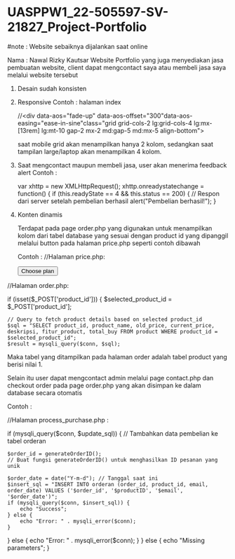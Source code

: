 # UASPPW1_22-505597-SV-21827_Project-Portfolio
#note : Website sebaiknya dijalankan saat online

Nama : Nawal Rizky Kautsar
Website Portfolio yang juga menyediakan jasa pembuatan website, client dapat mengcontact saya atau membeli jasa saya melalui website tersebut

1. Desain sudah konsisten
2. Responsive
   Contoh :
   halaman index
   
   //<div data-aos="fade-up" data-aos-offset="300"data-aos-easing="ease-in-sine"class="grid grid-cols-2 lg:grid-cols-4 lg:mx-[13rem] lg:mt-10 gap-2 mx-2 md:gap-5 md:mx-5 align-bottom">
   
   saat mobile grid akan menampilkan hanya 2 kolom, sedangkan saat tampilan large/laptop akan menampilkan 4 kolom.
4. Saat mengcontact maupun membeli jasa, user akan menerima feedback alert
   Contoh :
   
   var xhttp = new XMLHttpRequest();
        xhttp.onreadystatechange = function() {
            if (this.readyState == 4 && this.status == 200) {
                // Respon dari server setelah pembelian berhasil
                alert("Pembelian berhasil!");
            }
  
6. Konten dinamis
   
   Terdapat pada page order.php yang digunakan untuk menampilkan kolom dari tabel database yang sesuai dengan product id yang dipanggil melalui button pada halaman price.php seperti contoh dibawah
   
   Contoh :
  //Halaman price.php:
   <form action="order.php" method="POST">
    <input type="hidden" name="product_id" value="1">
           <input value="Choose plan" type="submit" class="text-neutral-900 bg-gradient-to-r from-[#04E762] to-[#89FC00] focus:ring-4 
               focus:outline-none font-medium rounded-lg text-sm px-5 py-2.5 inline-flex justify-center w-full text-center" >
           </form>
  
  //Halaman order.php:
  
  if (isset($_POST['product_id'])) {
    $selected_product_id = $_POST['product_id'];

    // Query to fetch product details based on selected product_id
    $sql = "SELECT product_id, product_name, old_price, current_price, deskripsi, fitur_product, total_buy FROM product WHERE product_id = $selected_product_id";
    $result = mysqli_query($conn, $sql);
  
  Maka tabel yang ditampilkan pada halaman order adalah tabel product yang berisi nilai 1.
  
  Selain itu user dapat mengcontact admin melalui page contact.php dan checkout order pada page order.php yang akan disimpan ke dalam database secara otomatis 
  
  Contoh :
  
  //Halaman process_purchase.php :
  
  if (mysqli_query($conn, $update_sql)) {
    // Tambahkan data pembelian ke tabel orderan
    
    $order_id = generateOrderID();
    // Buat fungsi generateOrderID() untuk menghasilkan ID pesanan yang unik
    
    $order_date = date("Y-m-d"); // Tanggal saat ini
    $insert_sql = "INSERT INTO orderan (order_id, product_id, email, order_date) VALUES ('$order_id', '$productID', '$email', '$order_date')";
    if (mysqli_query($conn, $insert_sql)) {
        echo "Success";
    } else {
        echo "Error: " . mysqli_error($conn);
    }
} else {
    echo "Error: " . mysqli_error($conn);
}
} else {
echo "Missing parameters";
}
  
 
  
